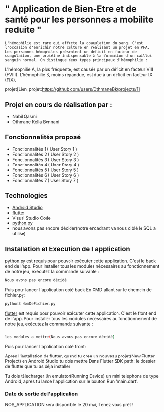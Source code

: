 # " Application de Bien-Etre et de santé pour les personnes a mobilite reduite " 

```
L'hémophilie est rare qui affecte la coagulation du sang. C'est l'occasion d'enrichir notre culture en réalisant un projet en PFA.
Les personnes hémophiles présentent un déficit en facteur de coagulation, une protéine indispensable à la formation d'un caillot sanguin normal. On distingue deux types principaux d'hémophilie :
```
L'hémophilie A, la plus fréquente, est causée par un déficit en facteur VIII (FVIII).
L'hémophilie B, moins répandue, est due à un déficit en facteur IX (FIX).


projet[Lien_projet:https://github.com/users/OthmaneBk/projects/1]


## Projet en cours de réalisation par :

- Nabil Qasmi
- Othmane Kella Bennani

## Fonctionnalités proposé

- Fonctionnalités 1 ( User Story 1 ) 
- Fonctionnalités 2 ( User Story 2 ) 
- Fonctionnalités 3 ( User Story 3 ) 
- Fonctionnalités 4 ( User Story 4 ) 
- Fonctionnalités 5 ( User Story 5 ) 
- Fonctionnalités 6 ( User Story 6 ) 
- Fonctionnalités 7 ( User Story 7 ) 


## Technologies

- [Android Studio](https://developer.android.com/studio)
- [flutter](https://flutter.dev/)
- [Visual Studio Code](https://code.visualstudio.com)
- [python.py](https://www.python.org/)
- nous avons pas encore décider(notre encadrant va nous ciblé le SQL a utilisé)

## Installation et Execution de l'application

[python.py](https://www.python.org/) est requis pour pouvoir exécuter cette application. C'est le back end de l'app. Pour installer tous les modules nécessaires au fonctionnement de notre jeu, exécutez la commande suivante :

```sh
Nous avons pas encore décidé

```

Puis pour lancer l'application coté back En CMD allant sur le chemein de fichier.py: 

```sh
python3 NomDeFichier.py

```

[flutter](https://flutter.dev/) est requis pour pouvoir exécuter cette application. C'est le front end de l'app. Pour installer tous les modules nécessaires au fonctionnement de notre jeu, exécutez la commande suivante :

```sh

les modules a mettre(Nous avons pas encore décidé)

```

Puis pour lancer l'application coté front: 

Apres l'installation de flutter, quand tu cree un nouveau projet(New Flutter Project) en Android Studio tu dois mettre Dans Flutter SDK path: le dossier de flutter que tu as déja installer

Tu dois télecharger Un emulator(Running Device)  un mini telephone de type Android, apres tu lance l'application sur le bouton Run 'main.dart'.


### Date de sortie de l'application

NOS_APPLICATION sera disponible le 20 mai, Tenez vous prêt !
